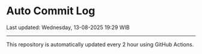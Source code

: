 # Auto Commit Log

Last updated: Wednesday, 13-08-2025 19:29 WIB

---

This repository is automatically updated every 2 hour using GitHub Actions.
